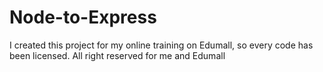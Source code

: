 # Node-to-Express
I created this project for my online training on Edumall, so every code has been licensed. All right reserved for me and Edumall
